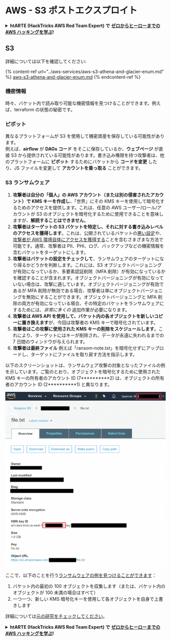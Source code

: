 # AWS - S3 ポストエクスプロイト

<details>

<summary><strong>htARTE (HackTricks AWS Red Team Expert) で</strong> <a href="https://training.hacktricks.xyz/courses/arte"><strong>ゼロからヒーローまでの AWS ハッキングを学ぶ</strong></a><strong>!</strong></summary>

HackTricks をサポートする他の方法:

* **HackTricks にあなたの会社を広告したい**、または **HackTricks を PDF でダウンロードしたい** 場合は [**サブスクリプションプラン**](https://github.com/sponsors/carlospolop) をチェックしてください。
* [**公式の PEASS & HackTricks グッズ**](https://peass.creator-spring.com) を入手する
* [**The PEASS Family**](https://opensea.io/collection/the-peass-family) を発見する、私たちの独占的な [**NFTs**](https://opensea.io/collection/the-peass-family) のコレクション
* 💬 [**Discord グループ**](https://discord.gg/hRep4RUj7f) に**参加する**か、[**telegram グループ**](https://t.me/peass) に参加するか、**Twitter** 🐦 [**@carlospolopm**](https://twitter.com/carlospolopm) を**フォローする**。
* **HackTricks** の GitHub リポジトリ [**HackTricks**](https://github.com/carlospolop/hacktricks) と [**HackTricks Cloud**](https://github.com/carlospolop/hacktricks-cloud) に PR を提出して、あなたのハッキングのコツを共有する。

</details>

## S3

詳細については以下を確認してください:

{% content-ref url="../aws-services/aws-s3-athena-and-glacier-enum.md" %}
[aws-s3-athena-and-glacier-enum.md](../aws-services/aws-s3-athena-and-glacier-enum.md)
{% endcontent-ref %}

### 機密情報

時々、バケット内で読み取り可能な機密情報を見つけることができます。例えば、terraform の状態の秘密です。

### ピボット

異なるプラットフォームが S3 を使用して機密資産を保存している可能性があります。\
例えば、**airflow** が **DAGs** **コード** をそこに保存しているか、**ウェブページ** が直接 S3 から提供されている可能性があります。書き込み権限を持つ攻撃者は、他のプラットフォームに **ピボット** するためにバケットから **コードを変更** したり、JS ファイルを変更して **アカウントを乗っ取る** ことができます。

### S3 ランサムウェア

1. **攻撃者は自分の「個人」の AWS アカウント（または別の侵害されたアカウント）で KMS キーを作成し**、「世界」にその KMS キーを使用して暗号化するためのアクセスを提供します。これは、任意の AWS ユーザー/ロール/アカウントが S3 のオブジェクトを暗号化するために使用できることを意味しますが、**解読することはできません**。
2. **攻撃者はターゲットの S3 バケットを特定し、それに対する書き込みレベルのアクセスを獲得します**。これは、公開されているバケットの[悪い設定](https://rhinosecuritylabs.com/penetration-testing/penetration-testing-aws-storage/)や、[攻撃者が AWS 環境自体にアクセスを獲得する](https://rhinosecuritylabs.com/penetration-testing/penetration-testing-aws-storage/)ことを含むさまざまな方法で可能です。通常、攻撃者は PII、PHI、ログ、バックアップなどの機密情報を含むバケットをターゲットにします。
3. **攻撃者はバケットの設定をチェックして**、ランサムウェアのターゲットになり得るかどうかを判断します。これには、S3 オブジェクトバージョニングが有効になっているか、多要素認証削除（MFA 削除）が有効になっているかを確認することが含まれます。オブジェクトバージョニングが有効になっていない場合は、攻撃に適しています。オブジェクトバージョニングが有効であるが MFA 削除が無効である場合、攻撃者は単にオブジェクトバージョニングを無効にすることができます。オブジェクトバージョニングと MFA 削除の両方が有効になっている場合、その特定のバケットをランサムウェアにするためには、_非常に多くの_ 追加作業が必要になります。
4. **攻撃者は AWS API を使用して、バケット内の各オブジェクトを新しいコピーに置き換えます**が、今回は攻撃者の KMS キーで暗号化されています。
5. **攻撃者はこの攻撃に使用された KMS キーの削除をスケジュールします**。これにより、ターゲットにはキーが削除され、データが永遠に失われるまでの 7 日間のウィンドウが与えられます。
6. **攻撃者は最終ファイル** 例えば「ransom-note.txt」を暗号化せずにアップロードし、ターゲットにファイルを取り戻す方法を指示します。

以下のスクリーンショットは、ランサムウェア攻撃の対象となったファイルの例を示しています。ご覧のとおり、オブジェクトを暗号化するために使用された KMS キーの所有者のアカウント ID (7\*\*\*\*\*\*\*\*\*\*2) は、オブジェクトの所有者のアカウント ID (2\*\*\*\*\*\*\*\*\*\*1) と異なります。

![](<../../../.gitbook/assets/image (2) (1) (1) (1) (1) (1) (1) (1) (1) (1) (1) (1) (1) (1).png>)

ここで、以下のことを行う[ランサムウェアの例を見つけることができます](https://github.com/RhinoSecurityLabs/Cloud-Security-Research/blob/master/AWS/s3\_ransomware/s3-ransomware-poc.py)：

1. バケット内の最初の 100 オブジェクトを収集します（または、バケット内のオブジェクトが 100 未満の場合はすべて）
2. 一つ一つ、新しい KMS 暗号化キーを使用して各オブジェクトを自身で上書きします

詳細については[元の研究をチェックしてください](https://rhinosecuritylabs.com/aws/s3-ransomware-part-1-attack-vector/)。

<details>

<summary><strong>htARTE (HackTricks AWS Red Team Expert) で</strong> <a href="https://training.hacktricks.xyz/courses/arte"><strong>ゼロからヒーローまでの AWS ハッキングを学ぶ</strong></a><strong>!</strong></summary>

HackTricks をサポートする他の方法:

* **HackTricks にあなたの会社を広告したい**、または **HackTricks を PDF でダウンロードしたい** 場合は [**サブスクリプションプラン**](https://github.com/sponsors/carlospolop) をチェックしてください。
* [**公式の PEASS & HackTricks グッズ**](https://peass.creator-spring.com) を入手する
* [**The PEASS Family**](https://opensea.io/collection/the-peass-family) を発見する、私たちの独占的な [**NFTs**](https://opensea.io/collection/the-peass-family) のコレクション
* 💬 [**Discord グループ**](https://discord.gg/hRep4RUj7f) に**参加する**か、[**telegram グループ**](https://t.me/peass) に参加するか、**Twitter** 🐦 [**@carlospolopm**](https://twitter.com/carlospolopm) を**フォローする**。
* **HackTricks** の GitHub リポジトリ [**HackTricks**](https://github.com/carlospolop/hacktricks) と [**HackTricks Cloud**](https://github.com/carlospolop/hacktricks-cloud) に PR を提出して、あなたのハッキングのコツを共有する。

</details>
